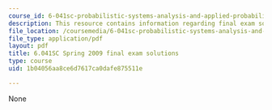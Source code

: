 ```yaml
---
course_id: 6-041sc-probabilistic-systems-analysis-and-applied-probability-fall-2013
description: This resource contains information regarding final exam solutions.
file_location: /coursemedia/6-041sc-probabilistic-systems-analysis-and-applied-probability-fall-2013/1b04056aa8ce6d7617ca0dafe875511e_MIT6_041SCF13_finl_s09_sol.pdf
file_type: application/pdf
layout: pdf
title: 6.041SC Spring 2009 final exam solutions
type: course
uid: 1b04056aa8ce6d7617ca0dafe875511e

---
```

None